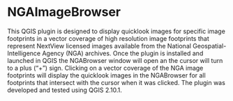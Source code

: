 # NGAImageBrowser

This QGIS plugin is designed to display quicklook images for specific image footprints in a vector coverage of high resolution image footprints that represent NextView licensed images available from the National Geospatial-Intelligence Agency (NGA) archives. Once the plugin is installed and launched in QGIS the NGABrowser window will open an the cursor will turn to a plus (“+”) sign. Clicking on a vector coverage of the NGA image footprints will display the quicklook images in the NGABrowser  for all footprints that intersect with the cursor when it was clicked. The plugin was developed and tested using QGIS 2.10.1.
